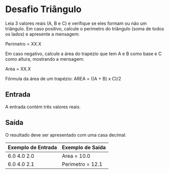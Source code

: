 # Desafio Triângulo

Leia 3 valores reais (A, B e C) e verifique se eles formam ou não um triângulo. Em caso positivo, calcule o perímetro do triângulo (soma de todos os lados) e apresente a mensagem:

Perimetro = XX.X

Em caso negativo, calcule a área do trapézio que tem A e B como base e C como altura, mostrando a mensagem:

Area = XX.X

Fórmula da área de um trapézio: AREA = ((A + B) x C)/2

## Entrada
A entrada contém três valores reais.

## Saída
O resultado deve ser apresentado com uma casa decimal.

Exemplo de Entrada	|  Exemplo de Saída
--------------------|------------------
6.0 4.0 2.0         |  Area = 10.0
6.0 4.0 2.1         |  Perimetro = 12.1